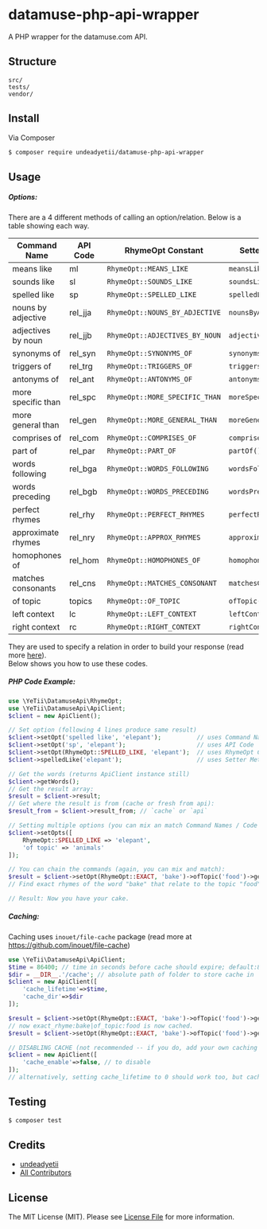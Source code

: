 # datamuse-php-api-wrapper

A PHP wrapper for the datamuse.com API.

## Structure

```
src/
tests/
vendor/
```

## Install

Via Composer

```bash
$ composer require undeadyetii/datamuse-php-api-wrapper
```

## Usage

##### Options:

There are a 4 different methods of calling an option/relation. Below is a table showing each way.

Command Name       | API Code     | RhymeOpt Constant               | Setter Method
------------------ | ------------ | ------------------------------- | ----------------
means like         | ml           | `RhymeOpt::MEANS_LIKE`          | `meansLike()`
sounds like        | sl           | `RhymeOpt::SOUNDS_LIKE`         | `soundsLike()`
spelled like       | sp           | `RhymeOpt::SPELLED_LIKE`        | `spelledLike()`
nouns by adjective | rel_jja      | `RhymeOpt::NOUNS_BY_ADJECTIVE`  | `nounsByAdjective()`
adjectives by noun | rel_jjb      | `RhymeOpt::ADJECTIVES_BY_NOUN`  | `adjectivesByNoun()`
synonyms of        | rel_syn      | `RhymeOpt::SYNONYMS_OF`         | `synonymsOf()`
triggers of        | rel_trg      | `RhymeOpt::TRIGGERS_OF`         | `triggersOf()`
antonyms of        | rel_ant      | `RhymeOpt::ANTONYMS_OF`         | `antonymsOf()`
more specific than | rel_spc      | `RhymeOpt::MORE_SPECIFIC_THAN`  | `moreSpecificThan()`
more general than  | rel_gen      | `RhymeOpt::MORE_GENERAL_THAN`   | `moreGeneralThan()`
comprises of       | rel_com      | `RhymeOpt::COMPRISES_OF`        | `comprisesOf()`
part of            | rel_par      | `RhymeOpt::PART_OF`             | `partOf()`
words following    | rel_bga      | `RhymeOpt::WORDS_FOLLOWING`     | `wordsFollowing()`
words preceding    | rel_bgb      | `RhymeOpt::WORDS_PRECEDING`     | `wordsPreceding()`
perfect rhymes     | rel_rhy      | `RhymeOpt::PERFECT_RHYMES`      | `perfectRhymes()`
approximate rhymes | rel_nry      | `RhymeOpt::APPROX_RHYMES`       | `approximateRhymes()`
homophones of      | rel_hom      | `RhymeOpt::HOMOPHONES_OF`       | `homophonesOf()`
matches consonants | rel_cns      | `RhymeOpt::MATCHES_CONSONANT`   | `matchesConsonants()`
of topic           | topics       | `RhymeOpt::OF_TOPIC`            | `ofTopic()`
left context       | lc           | `RhymeOpt::LEFT_CONTEXT`        | `leftContext()`
right context      | rc           | `RhymeOpt::RIGHT_CONTEXT`       | `rightContext()`

They are used to specify a relation in order to build your response (read more [here](https://datamuse.com/api)).  
Below shows you how to use these codes.

##### PHP Code Example:

```php
use \YeTii\DatamuseApi\RhymeOpt;
use \YeTii\DatamuseApi\ApiClient;
$client = new ApiClient();

// Set option (following 4 lines produce same result)
$client->setOpt('spelled like', 'elepant');          // uses Command Name      | passes 'elepant' as the word
$client->setOpt('sp', 'elepant');                    // uses API Code          | passes 'elepant' as the word
$client->setOpt(RhymeOpt::SPELLED_LIKE, 'elepant');  // uses RhymeOpt Constant | passes 'elepant' as the word
$client->spelledLike('elepant');                     // uses Setter Method     | passes 'elepant' as the word

// Get the words (returns ApiClient instance still)
$client->getWords();
// Get the result array:
$result = $client->result;
// Get where the result is from (cache or fresh from api):
$result_from = $client->result_from; // `cache` or `api`

// Setting multiple options (you can mix an match Command Names / Code / RhymeOpt Constants)
$client->setOpts([
	RhymeOpt::SPELLED_LIKE => 'elepant',
	'of topic' => 'animals'
]);

// You can chain the commands (again, you can mix and match):
$result = $client->setOpt(RhymeOpt::EXACT, 'bake')->ofTopic('food')->getWords()->result;
// Find exact rhymes of the word "bake" that relate to the topic "food", get the words and give me the results

// Result: Now you have your cake.
```

##### Caching:

Caching uses `inouet/file-cache` package (read more at https://github.com/inouet/file-cache)

```php
use \YeTii\DatamuseApi\ApiClient;
$time = 86400; // time in seconds before cache should expire; default:86400; should be no less than 86400
$dir = __DIR__.'/cache'; // absolute path of folder to store cache in
$client = new ApiClient([
	'cache_lifetime'=>$time,
	'cache_dir'=>$dir
]);

$result = $client->setOpt(RhymeOpt::EXACT, 'bake')->ofTopic('food')->getWords()->result; // not cached
// now exact_rhyme:bake|of_topic:food is now cached.
$result = $client->setOpt(RhymeOpt::EXACT, 'bake')->ofTopic('food')->getWords()->result; // cached

// DISABLING CACHE (not recommended -- if you do, add your own caching methods)
$client = new ApiClient([
	'cache_enable'=>false, // to disable
]);
// alternatively, setting cache_lifetime to 0 should work too, but cache_enable=>false will completely stop caching
```

## Testing

``` bash
$ composer test
```

## Credits

- [undeadyetii][link-author]
- [All Contributors][link-contributors]

## License

The MIT License (MIT). Please see [License File](LICENSE) for more information.

[link-packagist]: https://packagist.org/packages/undeadyetii/datamuse-php-api-wrapper
[link-author]: https://github.com/undeadyetii
[link-contributors]: ../../contributors
